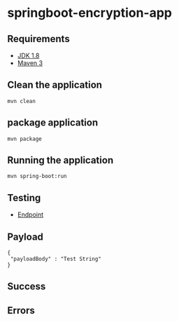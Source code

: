# springboot-encryption-app

## Requirements
- [JDK 1.8](http://www.oracle.com/technetwork/java/javase/downloads/jdk8-downloads-2133151.html)
- [Maven 3](https://maven.apache.org)

## Clean the application 

```shell
mvn clean
```

## package application 

```shell
mvn package
```

## Running the application 

```shell
mvn spring-boot:run
```

## Testing

- [Endpoint](http://localhost:8090/encryption-count)

## Payload

```shell
{
 "payloadBody" : "Test String"
}
```

## Success

## Errors


